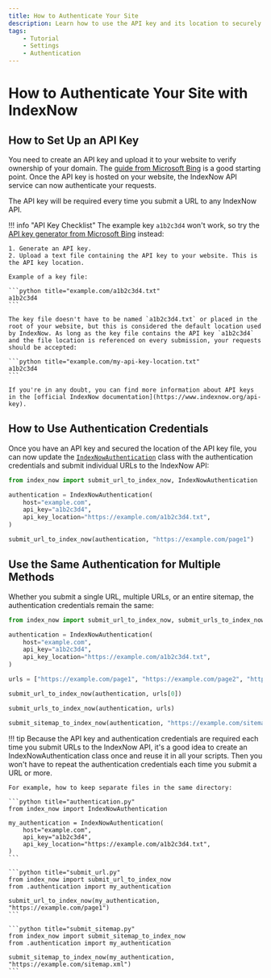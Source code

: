```yaml
---
title: How to Authenticate Your Site
description: Learn how to use the API key and its location to securely submit URLs from your domain to the IndexNow API. Includes code examples for beginners and advanced users.
tags:
    - Tutorial
    - Settings
    - Authentication
---
```


# How to Authenticate Your Site with IndexNow
## How to Set Up an API Key
You need to create an API key and upload it to your website to verify ownership of your domain. The [guide from Microsoft Bing](https://www.bing.com/indexnow/getstarted#implementation) is a good starting point. Once the API key is hosted on your website, the IndexNow API service can now authenticate your requests.

The API key will be required every time you submit a URL to any IndexNow API.

!!! info "API Key Checklist"
    The example key `a1b2c3d4` won't work, so try the [API key generator from Microsoft Bing](https://www.bing.com/indexnow/getstarted#implementation) instead:

    1. Generate an API key.
    2. Upload a text file containing the API key to your website. This is the API key location.

    Example of a key file:

    ```python title="example.com/a1b2c3d4.txt"
    a1b2c3d4
    ```

    The key file doesn't have to be named `a1b2c3d4.txt` or placed in the root of your website, but this is considered the default location used by IndexNow. As long as the key file contains the API key `a1b2c3d4` and the file location is referenced on every submission, your requests should be accepted:

    ```python title="example.com/my-api-key-location.txt"
    a1b2c3d4
    ```

    If you're in any doubt, you can find more information about API keys in the [official IndexNow documentation](https://www.indexnow.org/api-key).

## How to Use Authentication Credentials
Once you have an API key and secured the location of the API key file, you can now update the [`IndexNowAuthentication`](../../reference/configuration/authentication.md) class with the authentication credentials and submit individual URLs to the IndexNow API:

```python linenums="1" hl_lines="3-7"
from index_now import submit_url_to_index_now, IndexNowAuthentication

authentication = IndexNowAuthentication(
    host="example.com",
    api_key="a1b2c3d4",
    api_key_location="https://example.com/a1b2c3d4.txt",
)

submit_url_to_index_now(authentication, "https://example.com/page1")
```

## Use the Same Authentication for Multiple Methods
Whether you submit a single URL, multiple URLs, or an entire sitemap, the authentication credentials remain the same:

```python linenums="1" hl_lines="11 13 15"
from index_now import submit_url_to_index_now, submit_urls_to_index_now, submit_sitemap_to_index_now, IndexNowAuthentication

authentication = IndexNowAuthentication(
    host="example.com",
    api_key="a1b2c3d4",
    api_key_location="https://example.com/a1b2c3d4.txt",
)

urls = ["https://example.com/page1", "https://example.com/page2", "https://example.com/page3"]

submit_url_to_index_now(authentication, urls[0])

submit_urls_to_index_now(authentication, urls)

submit_sitemap_to_index_now(authentication, "https://example.com/sitemap.xml")
```

!!! tip
    Because the API key and authentication credentials are required each time you submit URLs to the IndexNow API, it's a good idea to create an IndexNowAuthentication class once and reuse it in all your scripts. Then you won't have to repeat the authentication credentials each time you submit a URL or more.

    For example, how to keep separate files in the same directory:

    ```python title="authentication.py"
    from index_now import IndexNowAuthentication

    my_authentication = IndexNowAuthentication(
        host="example.com",
        api_key="a1b2c3d4",
        api_key_location="https://example.com/a1b2c3d4.txt",
    )
    ```

    ```python title="submit_url.py"
    from index_now import submit_url_to_index_now
    from .authentication import my_authentication

    submit_url_to_index_now(my_authentication, "https://example.com/page1")
    ```

    ```python title="submit_sitemap.py"
    from index_now import submit_sitemap_to_index_now
    from .authentication import my_authentication

    submit_sitemap_to_index_now(my_authentication, "https://example.com/sitemap.xml")
    ```
